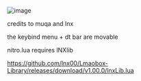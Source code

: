 ![image](https://github.com/0xziess/lamoboxluas/assets/87069136/c6ef5be6-0f1a-45da-aa07-1f53a87e8eb5)


credits to muqa and lnx

the keybind menu + dt bar are movable

nitro.lua requires lNXlib

https://github.com/lnx00/Lmaobox-Library/releases/download/v1.00.0/lnxLib.lua
